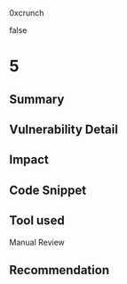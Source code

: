 0xcrunch

false

# 5

## Summary

## Vulnerability Detail

## Impact

## Code Snippet

## Tool used

Manual Review

## Recommendation
